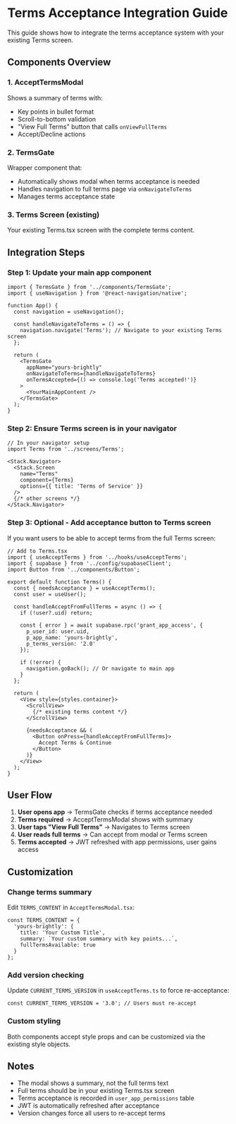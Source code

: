 # Terms Acceptance Integration Guide

This guide shows how to integrate the terms acceptance system with your existing Terms screen.

## Components Overview

### 1. AcceptTermsModal
Shows a summary of terms with:
- Key points in bullet format
- Scroll-to-bottom validation
- "View Full Terms" button that calls `onViewFullTerms`
- Accept/Decline actions

### 2. TermsGate
Wrapper component that:
- Automatically shows modal when terms acceptance is needed
- Handles navigation to full terms page via `onNavigateToTerms`
- Manages terms acceptance state

### 3. Terms Screen (existing)
Your existing Terms.tsx screen with the complete terms content.

## Integration Steps

### Step 1: Update your main app component

```tsx
import { TermsGate } from '../components/TermsGate';
import { useNavigation } from '@react-navigation/native';

function App() {
  const navigation = useNavigation();

  const handleNavigateToTerms = () => {
    navigation.navigate('Terms'); // Navigate to your existing Terms screen
  };

  return (
    <TermsGate
      appName="yours-brightly"
      onNavigateToTerms={handleNavigateToTerms}
      onTermsAccepted={() => console.log('Terms accepted!')}
    >
      <YourMainAppContent />
    </TermsGate>
  );
}
```

### Step 2: Ensure Terms screen is in your navigator

```tsx
// In your navigator setup
import Terms from '../screens/Terms';

<Stack.Navigator>
  <Stack.Screen 
    name="Terms" 
    component={Terms}
    options={{ title: 'Terms of Service' }}
  />
  {/* other screens */}
</Stack.Navigator>
```

### Step 3: Optional - Add acceptance button to Terms screen

If you want users to be able to accept terms from the full Terms screen:

```tsx
// Add to Terms.tsx
import { useAcceptTerms } from '../hooks/useAcceptTerms';
import { supabase } from '../config/supabaseClient';
import Button from '../components/Button';

export default function Terms() {
  const { needsAcceptance } = useAcceptTerms();
  const user = useUser();

  const handleAcceptFromFullTerms = async () => {
    if (!user?.uid) return;
    
    const { error } = await supabase.rpc('grant_app_access', {
      p_user_id: user.uid,
      p_app_name: 'yours-brightly',
      p_terms_version: '2.0'
    });

    if (!error) {
      navigation.goBack(); // Or navigate to main app
    }
  };

  return (
    <View style={styles.container}>
      <ScrollView>
        {/* existing terms content */}
      </ScrollView>
      
      {needsAcceptance && (
        <Button onPress={handleAcceptFromFullTerms}>
          Accept Terms & Continue
        </Button>
      )}
    </View>
  );
}
```

## User Flow

1. **User opens app** → TermsGate checks if terms acceptance needed
2. **Terms required** → AcceptTermsModal shows with summary
3. **User taps "View Full Terms"** → Navigates to Terms screen
4. **User reads full terms** → Can accept from modal or Terms screen
5. **Terms accepted** → JWT refreshed with app permissions, user gains access

## Customization

### Change terms summary
Edit `TERMS_CONTENT` in `AcceptTermsModal.tsx`:

```tsx
const TERMS_CONTENT = {
  'yours-brightly': {
    title: 'Your Custom Title',
    summary: `Your custom summary with key points...`,
    fullTermsAvailable: true
  }
};
```

### Add version checking
Update `CURRENT_TERMS_VERSION` in `useAcceptTerms.ts` to force re-acceptance:

```tsx
const CURRENT_TERMS_VERSION = '3.0'; // Users must re-accept
```

### Custom styling
Both components accept style props and can be customized via the existing style objects.

## Notes

- The modal shows a summary, not the full terms text
- Full terms should be in your existing Terms.tsx screen
- Terms acceptance is recorded in `user_app_permissions` table
- JWT is automatically refreshed after acceptance
- Version changes force all users to re-accept terms